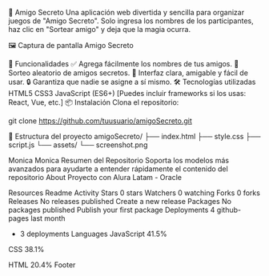🎁 Amigo Secreto
Una aplicación web divertida y sencilla para organizar juegos de "Amigo Secreto". Solo ingresa los nombres de los participantes, haz clic en "Sortear amigo" y deja que la magia ocurra.

🖼️ Captura de pantalla
Amigo Secreto

🚀 Funcionalidades
✅ Agrega fácilmente los nombres de tus amigos.
🎲 Sorteo aleatorio de amigos secretos.
🧹 Interfaz clara, amigable y fácil de usar.
🔒 Garantiza que nadie se asigne a sí mismo.
🛠️ Tecnologías utilizadas
HTML5
CSS3
JavaScript (ES6+)
[Puedes incluir frameworks si los usas: React, Vue, etc.]
📦 Instalación
Clona el repositorio:

git clone https://github.com/tuusuario/amigoSecreto.git

📁 Estructura del proyecto amigoSecreto/ ├── index.html ├── style.css ├── script.js └── assets/ └── screenshot.png

Monica
Monica
Resumen del Repositorio
Soporta los modelos más avanzados para ayudarte a entender rápidamente el contenido del repositorio
About
Proyecto con Alura Latam - Oracle

Resources
 Readme
 Activity
Stars
 0 stars
Watchers
 0 watching
Forks
 0 forks
Releases
No releases published
Create a new release
Packages
No packages published
Publish your first package
Deployments
4
 github-pages last month
+ 3 deployments
Languages
JavaScript
41.5%
 
CSS
38.1%
 
HTML
20.4%
Footer
